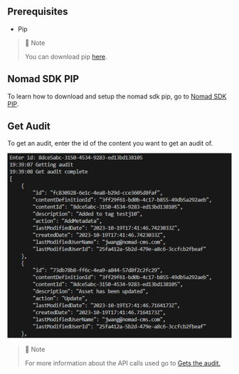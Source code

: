 ## Prerequisites

- Pip

> 📘 Note
> 
> You can download pip [here](https://pip.pypa.io/en/stable/installation/).

## Nomad SDK PIP

To learn how to download and setup the nomad sdk pip, go to [Nomad SDK PIP](doc:nomad-sdk-pip).

## Get Audit

To get an audit, enter the id of the content you want to get an audit of.

![](images/audit.png)

> 📘 Note
> 
> For more information about the API calls used go to [Gets the audit.](ref:getaudit)